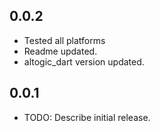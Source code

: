 ## 0.0.2

- Tested all platforms
- Readme updated.
- altogic_dart version updated.


## 0.0.1

* TODO: Describe initial release.
